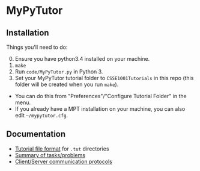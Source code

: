 MyPyTutor
=========

## Installation

Things you'll need to do:

0. Ensure you have python3.4 installed on your machine.
1. `make`
2. Run `code/MyPyTutor.py` in Python 3.
3. Set your MyPyTutor tutorial folder to `CSSE1001Tutorials` in this repo (this folder will be created when you run `make`).
  * You can do this from "Preferences"/"Configure Tutorial Folder" in the menu.
  * If you already have a MPT installation on your machine, you can also edit `~/mypytutor.cfg`.

## Documentation

* [Tutorial file format](https://github.com/CSSE1001/MyPyTutor/wiki/Tutorial-Format) for `.tut` directories
* [Summary of tasks/problems](https://github.com/CSSE1001/MyPyTutor/wiki/Problems)
* [Client/Server communication protocols](https://github.com/CSSE1001/MyPyTutor/wiki/Server-Communication)

